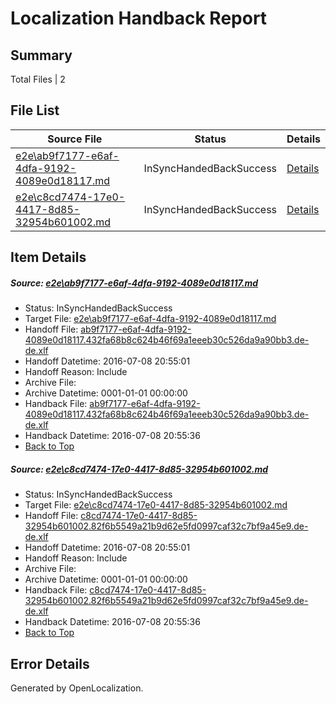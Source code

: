 # <a name='report-top'></a> Localization Handback Report

## Summary
 Total Files | 2

## File List
 Source File | Status | Details 
 ----------- | ------ | ------- 
 [e2e\ab9f7177-e6af-4dfa-9192-4089e0d18117.md](https://github.com/OpenLocalizationTestOrg/oltest/blob/4f59ad60c90c8ca1562f68549bb9e1deb54e19eb/e2e/ab9f7177-e6af-4dfa-9192-4089e0d18117.md) | InSyncHandedBackSuccess | [Details](#efd05c46db07fbcdd04f02a1ef8166c87c6d65eb1)
 [e2e\c8cd7474-17e0-4417-8d85-32954b601002.md](https://github.com/OpenLocalizationTestOrg/oltest/blob/4f59ad60c90c8ca1562f68549bb9e1deb54e19eb/e2e/c8cd7474-17e0-4417-8d85-32954b601002.md) | InSyncHandedBackSuccess | [Details](#bf4fc33d52c63b7171984cbc569af3a8560233322)

## Item Details
##### <a name='efd05c46db07fbcdd04f02a1ef8166c87c6d65eb1'></a> Source: [e2e\ab9f7177-e6af-4dfa-9192-4089e0d18117.md](https://github.com/OpenLocalizationTestOrg/oltest/blob/4f59ad60c90c8ca1562f68549bb9e1deb54e19eb/e2e/ab9f7177-e6af-4dfa-9192-4089e0d18117.md)
* Status: InSyncHandedBackSuccess
* Target File: [e2e\ab9f7177-e6af-4dfa-9192-4089e0d18117.md](https://github.com/OpenLocalizationTestOrg/oltest-dede-fly/blob/121841db5f7974607d09ed5a16923c590894d3a0/e2e/ab9f7177-e6af-4dfa-9192-4089e0d18117.md)
* Handoff File: [ab9f7177-e6af-4dfa-9192-4089e0d18117.432fa68b8c624b46f69a1eeeb30c526da9a90bb3.de-de.xlf](https://github.com/OpenLocalizationTestOrg/olhandoff-e2e/blob/c1a17c073c55ef2f30c5e61aa67d27b627028b61/ol-handoff/OpenLocalizationTestOrg/oltest-dede-fly/ci/ht/ab9f7177-e6af-4dfa-9192-4089e0d18117.432fa68b8c624b46f69a1eeeb30c526da9a90bb3.de-de.xlf)
* Handoff Datetime: 2016-07-08 20:55:01
* Handoff Reason: Include
* Archive File: 
* Archive Datetime: 0001-01-01 00:00:00
* Handback File: [ab9f7177-e6af-4dfa-9192-4089e0d18117.432fa68b8c624b46f69a1eeeb30c526da9a90bb3.de-de.xlf](https://github.com/OpenLocalizationTestOrg/olhandback-e2e/blob/1625d39f67ea6800c58a6c96d083fc159fcc23cb/ol-handback/OpenLocalizationTestOrg/oltest-dede-fly/ci/ht/ab9f7177-e6af-4dfa-9192-4089e0d18117.432fa68b8c624b46f69a1eeeb30c526da9a90bb3.de-de.xlf)
* Handback Datetime: 2016-07-08 20:55:36
* [Back to Top](#report-top)

##### <a name='bf4fc33d52c63b7171984cbc569af3a8560233322'></a> Source: [e2e\c8cd7474-17e0-4417-8d85-32954b601002.md](https://github.com/OpenLocalizationTestOrg/oltest/blob/4f59ad60c90c8ca1562f68549bb9e1deb54e19eb/e2e/c8cd7474-17e0-4417-8d85-32954b601002.md)
* Status: InSyncHandedBackSuccess
* Target File: [e2e\c8cd7474-17e0-4417-8d85-32954b601002.md](https://github.com/OpenLocalizationTestOrg/oltest-dede-fly/blob/121841db5f7974607d09ed5a16923c590894d3a0/e2e/c8cd7474-17e0-4417-8d85-32954b601002.md)
* Handoff File: [c8cd7474-17e0-4417-8d85-32954b601002.82f6b5549a21b9d62e5fd0997caf32c7bf9a45e9.de-de.xlf](https://github.com/OpenLocalizationTestOrg/olhandoff-e2e/blob/c1a17c073c55ef2f30c5e61aa67d27b627028b61/ol-handoff/OpenLocalizationTestOrg/oltest-dede-fly/ci/ht/c8cd7474-17e0-4417-8d85-32954b601002.82f6b5549a21b9d62e5fd0997caf32c7bf9a45e9.de-de.xlf)
* Handoff Datetime: 2016-07-08 20:55:01
* Handoff Reason: Include
* Archive File: 
* Archive Datetime: 0001-01-01 00:00:00
* Handback File: [c8cd7474-17e0-4417-8d85-32954b601002.82f6b5549a21b9d62e5fd0997caf32c7bf9a45e9.de-de.xlf](https://github.com/OpenLocalizationTestOrg/olhandback-e2e/blob/1625d39f67ea6800c58a6c96d083fc159fcc23cb/ol-handback/OpenLocalizationTestOrg/oltest-dede-fly/ci/ht/c8cd7474-17e0-4417-8d85-32954b601002.82f6b5549a21b9d62e5fd0997caf32c7bf9a45e9.de-de.xlf)
* Handback Datetime: 2016-07-08 20:55:36
* [Back to Top](#report-top)


## Error Details

Generated by OpenLocalization.
